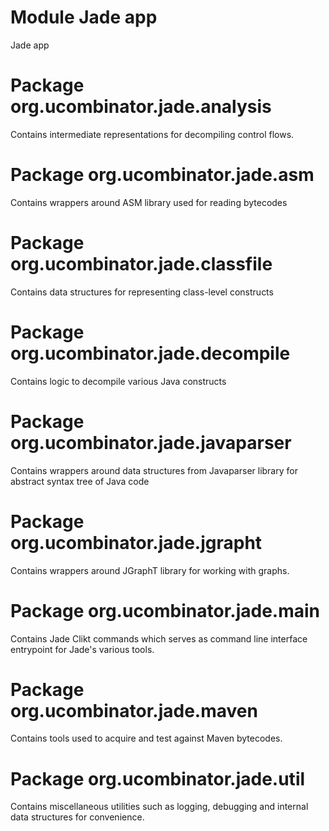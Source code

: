 # Module Jade app

Jade app

# Package org.ucombinator.jade.analysis

Contains intermediate representations for decompiling control flows.

# Package org.ucombinator.jade.asm

Contains wrappers around ASM library used for reading bytecodes

# Package org.ucombinator.jade.classfile

Contains data structures for representing class-level constructs

# Package org.ucombinator.jade.decompile

Contains logic to decompile various Java constructs

# Package org.ucombinator.jade.javaparser

Contains wrappers around data structures from Javaparser library for abstract syntax tree of Java code

# Package org.ucombinator.jade.jgrapht

Contains wrappers around JGraphT library for working with graphs.

# Package org.ucombinator.jade.main

Contains Jade Clikt commands which serves as command line interface entrypoint for Jade's various tools.

# Package org.ucombinator.jade.maven

Contains tools used to acquire and test against Maven bytecodes.

# Package org.ucombinator.jade.util

 Contains miscellaneous utilities such as logging, debugging and internal data structures for convenience.